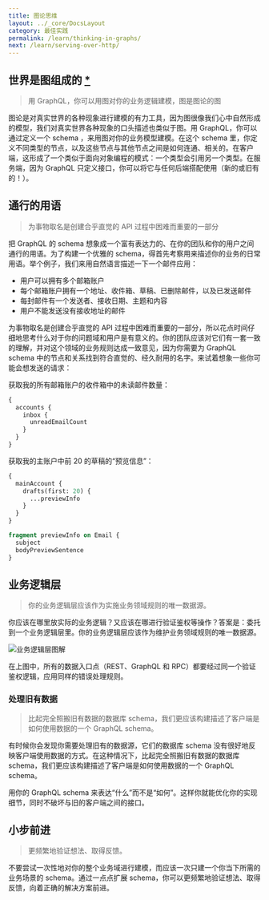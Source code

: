 ```yaml
---
title: 图论思维
layout: ../_core/DocsLayout
category: 最佳实践
permalink: /learn/thinking-in-graphs/
next: /learn/serving-over-http/
---
```


## 世界是图组成的 [\*](https://en.wikipedia.org/wiki/Turtles_all_the_way_down)

> 用 GraphQL，你可以用图对你的业务逻辑建模，图是图论的图

图论是对真实世界的各种现象进行建模的有力工具，因为图很像我们心中自然形成的模型，我们对真实世界各种现象的口头描述也类似于图。用 GraphQL，你可以通过定义一个 schema ，来用图对你的业务模型建模。在这个 schema 里，你定义不同类型的节点，以及这些节点与其他节点之间是如何连通、相关的。在客户端，这形成了一个类似于面向对象编程的模式：一个类型会引用另一个类型。在服务端，因为 GraphQL 只定义接口，你可以将它与任何后端搭配使用（新的或旧有的！）。

## 通行的用语

> 为事物取名是创建合乎直觉的 API 过程中困难而重要的一部分

把 GraphQL 的 schema 想象成一个富有表达力的、在你的团队和你的用户之间通行的用语。为了构建一个优雅的 schema，得首先考察用来描述你的业务的日常用语。举个例子，我们来用自然语言描述一下一个邮件应用：

* 用户可以拥有多个邮箱账户
* 每个邮箱账户拥有一个地址、收件箱、草稿、已删除邮件，以及已发送邮件
* 每封邮件有一个发送者、接收日期、主题和内容
* 用户不能发送没有接收地址的邮件

为事物取名是创建合乎直觉的 API 过程中困难而重要的一部分，所以花点时间仔细地思考什么对于你的问题域和用户是有意义的。你的团队应该对它们有一套一致的理解，并对这个领域的业务规则达成一致意见，因为你需要为 GraphQL schema 中的节点和关系找到符合直觉的、经久耐用的名字。来试着想象一些你可能会想发送的请求：

获取我的所有邮箱账户的收件箱中的未读邮件数量：

```graphql
{
  accounts {
    inbox {
      unreadEmailCount
    }
  }
}
```

获取我的主账户中前 20 的草稿的“预览信息”：

```graphql
{
  mainAccount {
    drafts(first: 20) {
      ...previewInfo
    }
  }
}

fragment previewInfo on Email {
  subject
  bodyPreviewSentence
}
```

## 业务逻辑层

> 你的业务逻辑层应该作为实施业务领域规则的唯一数据源。

你应该在哪里放实际的业务逻辑？又应该在哪进行验证鉴权等操作？答案是：委托到一个业务逻辑层里。你的业务逻辑层应该作为维护业务领域规则的唯一数据源。

![业务逻辑层图解](/img/diagrams/business_layer.png)

在上图中，所有的数据入口点（REST、GraphQL 和 RPC）都要经过同一个验证鉴权逻辑，应用同样的错误处理规则。

### 处理旧有数据

> 比起完全照搬旧有数据的数据库 schema，我们更应该构建描述了客户端是如何使用数据的一个 GraphQL schema。

有时候你会发现你需要处理旧有的数据源，它们的数据库 schema 没有很好地反映客户端使用数据的方式。在这种情况下，比起完全照搬旧有数据的数据库 schema，我们更应该构建描述了客户端是如何使用数据的一个 GraphQL schema。

用你的 GraphQL schema 来表达“什么”而不是“如何”。这样你就能优化你的实现细节，同时不破坏与旧的客户端之间的接口。

## 小步前进

> 更频繁地验证想法、取得反馈。

不要尝试一次性地对你的整个业务域进行建模，而应该一次只建一个你当下所需的业务场景的 schema。通过一点点扩展 schema，你可以更频繁地验证想法、取得反馈，向着正确的解决方案前进。
